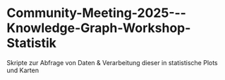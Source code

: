 # Community-Meeting-2025---Knowledge-Graph-Workshop-Statistik
Skripte zur Abfrage von Daten &amp; Verarbeitung dieser in statistische Plots und Karten
